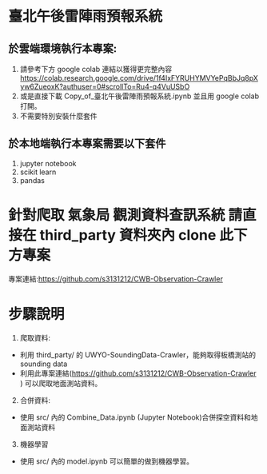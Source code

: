# 臺北午後雷陣雨預報系統

## 於雲端環境執行本專案:
1. 請參考下方 google colab 連結以獲得更完整內容
https://colab.research.google.com/drive/1f4IxFYRUHYMVYePqBbJq8pXyw6ZueoxK?authuser=0#scrollTo=Ru4-q4VuUSbO
2. 或是直接下載 Copy_of_臺北午後雷陣雨預報系統.ipynb 並且用 google colab 打開。
3. 不需要特別安裝什麼套件

## 於本地端執行本專案需要以下套件
1. jupyter notebook
2. scikit learn
3. pandas

# 針對爬取 氣象局 觀測資料查訊系統 請直接在 third_party 資料夾內 clone 此下方專案
專案連結:https://github.com/s3131212/CWB-Observation-Crawler

# 步驟說明
1. 爬取資料: 
* 利用 third_party/ 的 UWYO-SoundingData-Crawler，能夠取得板橋測站的 sounding data
* 利用此專案連結(https://github.com/s3131212/CWB-Observation-Crawler ) 可以爬取地面測站資料。

2. 合併資料:
* 使用 src/ 內的 Combine_Data.ipynb (Jupyter Notebook)合併探空資料和地面測站資料

3. 機器學習
* 使用 src/ 內的 model.ipynb 可以簡單的做到機器學習。